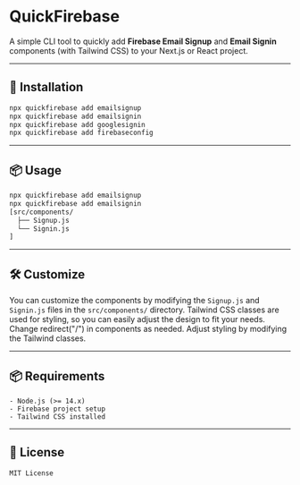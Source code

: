 # QuickFirebase

A simple CLI tool to quickly add **Firebase Email Signup** and **Email Signin** components (with Tailwind CSS) to your Next.js or React project.

---

## 🚀 Installation

```bash
npx quickfirebase add emailsignup
npx quickfirebase add emailsignin
npx quickfirebase add googlesignin
npx quickfirebase add firebaseconfig
```
---
## 📦 Usage

```bash
npx quickfirebase add emailsignup
npx quickfirebase add emailsignin
[src/components/
  ├── Signup.js
  └── Signin.js
]
```
---
## 🛠️ Customize
You can customize the components by modifying the `Signup.js` and `Signin.js` files in the `src/components/` directory. Tailwind CSS classes are used for styling, so you can easily adjust the design to fit your needs.
Change redirect("/") in components as needed.
Adjust styling by modifying the Tailwind classes.

---
## 📦 Requirements
```text
- Node.js (>= 14.x)
- Firebase project setup
- Tailwind CSS installed
```

---
## 📄 License

```text
MIT License
```